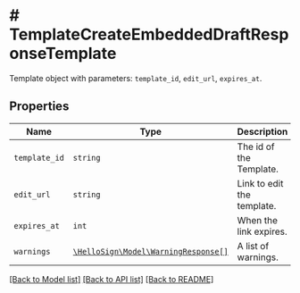 # # TemplateCreateEmbeddedDraftResponseTemplate

Template object with parameters: `template_id`, `edit_url`, `expires_at`.

## Properties

Name | Type | Description | Notes
------------ | ------------- | ------------- | -------------
| `template_id` | ```string``` |  The id of the Template.  |  |
| `edit_url` | ```string``` |  Link to edit the template.  |  |
| `expires_at` | ```int``` |  When the link expires.  |  |
| `warnings` | [```\HelloSign\Model\WarningResponse[]```](WarningResponse.md) |  A list of warnings.  |  |

[[Back to Model list]](../../README.md#models) [[Back to API list]](../../README.md#endpoints) [[Back to README]](../../README.md)
